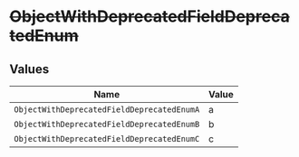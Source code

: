 # ~~ObjectWithDeprecatedFieldDeprecatedEnum~~


## Values

| Name                                       | Value                                      |
| ------------------------------------------ | ------------------------------------------ |
| `ObjectWithDeprecatedFieldDeprecatedEnumA` | a                                          |
| `ObjectWithDeprecatedFieldDeprecatedEnumB` | b                                          |
| `ObjectWithDeprecatedFieldDeprecatedEnumC` | c                                          |
